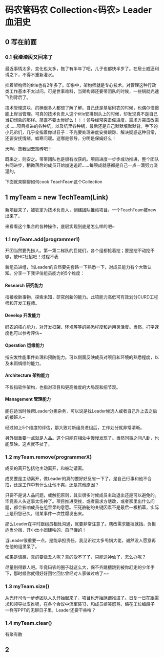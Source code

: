 # 码农管码农 Collection<码农> Leader血泪史

## 0 写在前面

### 0.1 我~~渣渣灰~~又回来了

最近事情太多，变化也太多，拖了有半年了吧，儿子也都快半岁了。在居士威逼利诱之下，不得不重新灌水。

挂着架构师的title也有2年多了。印象中，架构师就是专心技术，对管理这种行政类工作基本不太过问。可是世事难料，当架构师还要带团队的时候，一些锅就光速飞到背后了。

技术管理这块，的确很多人都想了解了解。自己还是基层码农的时候，也偶尔憧憬能上岸当管理。可真的技术负责人这个title安排到头上的时候，却发现真不是自己当初想象的那样。简直不要太惨好么！！！领导经常突击催进度，需求方突击改需求……项目推进的各种坑，以及坑里各种锅，最后还是自己默默填默默背。手下的小兄弟们，几乎全指着你过日子：不光要处理进度安排跟踪、解决疑惑这种日常，还要安抚情绪，嘘寒问暖。这哪是领导，分明是保姆好么！

~~天啊，放我回去搬砖吧！~~

既来之，则安之。带带团队也是很有收获的。项目进度一步步成功推进，整个团队共同进步，稍微落后的成员开始加速追赶……每项成就感都是自己一点一滴努力浇灌的。

下面就来聊聊如何cook TeachTeam这个Collection

## 1 myTeam = new TechTeam(Link)

新项目来了，被钦定为技术负责人，创建团队推动项目。一个TeachTeam被new出来了。

来看看这个集合的各种操作，底层实现到底是怎么样的吧~

### 1.1 myTeam.add(programmer1)

开团当然要先捞人。第一第二梯队的巨佬们，各个组都抢着挖；要是挖不动挖不够，放HC社招吧！过程不表

新组员进组，当Leader的自然要先套路一下熟悉一下，对成员能力有个大致认知。分享一下我评估组员能力的5个维度：

#### Research 研究能力 

指接收新事物，探索未知，研究创新的能力。此项能力高低可有效划分CURD工程师和开发工程师。

#### Develop 开发能力

码农的核心能力，对开发框架、环境等等的熟悉程度和运用灵活度。当然，打字速度也可以参考评估~

#### Operation 运维能力

指突发性能事件处理和预防能力。可以侧面反映成员对项目和环境的熟悉程度，以及未雨绸缪的能力。

#### Architecture 架构能力

不仅指软件架构，也指对项目和更高维度的大局观和细节观。

#### Management 管理能力

能在适当时候帮Leader分担杂务，可以说是找Leader候选人或者自己升上去之后的接班人~

经过如上5个维度的评估，那大致对新组员进组后，工作划分就非常清晰。

另外很重要一点就是人品。这个只能在相处中慢慢发现了。当然同事之间八卦，也能反映。这点就不扯了。

### 1.2 myTeam.remove(programmerX)

成员的离开包括他主动离开，和被动请离。

成员要是主动离开，做Leader的真的要好好反省一下了。是自己行事和他不合拍，还是工作中有什么让他不爽，还是其他原因？

只要不是说人品问题，或触犯原则，其实很多时候成员主动退出还是可以避免的。毕竟丢人头这事太伤神了。项目推进受挫，或者需求方瞎改，或者家里出什么问题，都会影响成员在组里呆的意愿。压死骆驼的关键因素不是最后一根稻草，实际上是积怨已久，借某事件一次性爆发出来。

那么Leader在平时跟组员相处沟通，就要非常注意了。瞎改需求能挡就挡，负担适当分摊，开小灶小团建啥的，自己懂的！

当Leader很重要一点，是能承担责任。我见识过太多甩锅大佬，诚然没人愿意再在他的组里呆了。

如果是请离，真的要做丑人呢？真的受不了了，只能送神仙了，怎么办呢？

尽量别得罪人吧。毕竟码农的圈子就这么大，保不齐跳槽跳到被你赶走的少年手下，那时候你就得好好回忆回忆曾经对人家做过啥了~~

### 1.3 myTeam.size()

从光杆司令一步步团队人头开始起来了，项目也开始蹒跚推进了。日复一日在跟需求和领导扯皮推锅，在各个会议中流窜装13，和成员嬉笑怒骂，缩在工位编段子一样写PPT的无聊日子里，Leader还要干些啥？

### 1.4 myTeam.clear()

有聚有散

## 2 